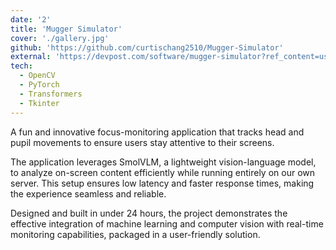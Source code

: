 ```yaml
---
date: '2'
title: 'Mugger Simulator'
cover: './gallery.jpg'
github: 'https://github.com/curtischang2510/Mugger-Simulator'
external: 'https://devpost.com/software/mugger-simulator?ref_content=user-portfolio&ref_feature=in_progress'
tech:
  - OpenCV
  - PyTorch
  - Transformers
  - Tkinter
---
```


A fun and innovative focus-monitoring application that tracks head and pupil movements to ensure users stay attentive to their screens.

The application leverages SmolVLM, a lightweight vision-language model, to analyze on-screen content efficiently while running entirely on our own server. This setup ensures low latency and faster response times, making the experience seamless and reliable.

Designed and built in under 24 hours, the project demonstrates the effective integration of machine learning and computer vision with real-time monitoring capabilities, packaged in a user-friendly solution.
